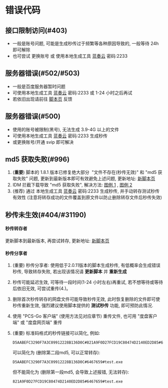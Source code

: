 # 错误代码

## 接口限制访问(#403)

- 一般是账号问题, 可能是生成秒传过于频繁等各种原因导致的, 一般等待 24h 即可解除
- 也可尝试 更换账号 或 使用本地生成工具 [蓝奏云](https://wwe.lanzoui.com/b01u0yqvi) 密码:2233

## 服务器错误(#502/#503)

- 一般是百度服务器暂时问题
- 可使用本地生成工具 [蓝奏云](https://wwe.lanzoui.com/b01u0yqvi) 密码:2233 或 1-24 小时之后再试
- 若依旧出现请前往 [脚本页](https://greasyfork.org/zh-CN/scripts/424574) 反馈

## 服务器错误(#500)

- 使用的账号被限制(黑号), 无法生成 3.9-4G 以上的文件
- 可使用本地生成工具 [蓝奏云](https://wwe.lanzoui.com/b01u0yqvi) 密码:2233 生成秒传
- 或更换账号/开通 svip 即可解决

## md5 获取失败(#996)

1. (**重要**) 脚本的 1.8.1 版本已修复绝大部分  "文件不存在(秒传无效)" 和 "md5 获取失败" 问题, 更新到最新版本即可有效避免上述问题, 更新地址: [新脚本页](https://greasyfork.org/zh-CN/scripts/424574)
2. IDM 拦截下载导致 "md5 获取失败", 解决方法: [图例 1](https://pic.rmb.bdstatic.com/bjh/df3eb220a36cd4d4de8995b6040511fd.png) , [图例 2](https://pic.rmb.bdstatic.com/bjh/d7959c6b10a1207fcbf53ee30666e929.png)
3. (推荐) 通过 本地生成工具 [蓝奏云](https://wwe.lanzoui.com/b01u0yqvi) 密码:2233 生成秒传, 并手动转存测试秒传有效性 (注意将转存成功的文件覆盖到原文件以防止删除转存文件后秒传失效)

## 秒传未生效(#404/#31190)

#### 秒传转存者

更新脚本到最新版本, 再尝试转存, 更新地址: [新脚本页](https://greasyfork.org/zh-CN/scripts/424574)

#### 秒传分享者

1. (重要) 秒传分享者: 使用低于2.0.11版本的脚本生成秒传, 有低概率会生成错误秒传, 导致转存失败, 若出现该情况请 **更新脚本** 并 **重新生成**
2. 秒传可能延迟生效, 可等待一段时间(1-24 小时左右)再重试, 若不想等待或等待后依旧无效, 可尝试重传(4.)。
3. 删除首次秒传转存的网盘文件可能导致秒传无效, 此时恢复删除的文件即可使秒传重新生效, 强烈建议使用脚本提供的 **测试秒传** 功能, 即可预防此情况.
4. 使用 "PCS-Go 客户端" (使用方法见对应章节) 重传文件, 也可用 "度盘客户端" 或 "度盘网页端" 重传
5. (重要) 标准码格式的秒传链接可以简化, 例如: 

    ```plain :no-line-numbers
    D5AABEFC3290F7A3C09912228B136D0C#821A9F0D27FCD19C80474D2140ED2D85#6467659#test.exe
    ```

    可以简化为 (删除第二段md5, 可以正常转存):

    ```plain :no-line-numbers
    D5AABEFC3290F7A3C09912228B136D0C#6467659#test.exe
    ```

    但不能简化为 (删除第一段md5, 会导致上述报错, 无法转存):

    ```plain :no-line-numbers
    821A9F0D27FCD19C80474D2140ED2D85#6467659#test.exe
    ```
